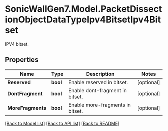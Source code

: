 # SonicWallGen7.Model.PacketDissectionObjectDataTypeIpv4BitsetIpv4Bitset
IPV4 bitset.

## Properties

Name | Type | Description | Notes
------------ | ------------- | ------------- | -------------
**Reserved** | **bool** | Enable reserved in bitset. | [optional] 
**DontFragment** | **bool** | Enable dont-fragment in bitset. | [optional] 
**MoreFragments** | **bool** | Enable more-fragments in bitset. | [optional] 

[[Back to Model list]](../README.md#documentation-for-models) [[Back to API list]](../README.md#documentation-for-api-endpoints) [[Back to README]](../README.md)

